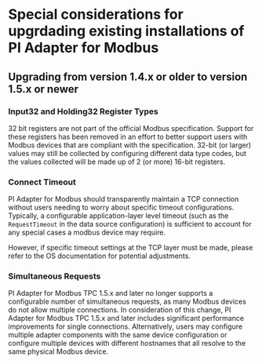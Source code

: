 # Special considerations for upgrdading existing installations of PI Adapter for Modbus

## Upgrading from version 1.4.x or older to version 1.5.x or newer

  ### Input32 and Holding32 Register Types
  32 bit registers are not part of the official Modbus specification. Support for these registers has been removed in an effort to better support users with Modbus devices that are compliant with the specification. 32-bit (or larger) values may still be collected by configuring different data type codes, but the values collected will be made up of 2 (or more) 16-bit registers. 

  ### Connect Timeout
  PI Adapter for Modbus should transparently maintain a TCP connection without users needing to worry about specific timeout configurations. Typically, a configurable application-layer level timeout (such as the `RequestTimeout` in the data source configuration) is sufficient to account for any special cases a modbus device may require. 

  However, if specific timeout settings at the TCP layer must be made, please refer to the OS documentation for potential adjustments. 

  ### Simultaneous Requests
  PI Adapter for Modbus TPC 1.5.x and later no longer supports a configurable number of simultaneous requests, as many Modbus devices do not allow multiple connections. In consideration of this change, PI Adapter for Modbus TPC 1.5.x and later includes significant performance improvements for single connections. Alternatively, users may configure multiple adapter components with the same device configuration or configure multiple devices with different hostnames that all resolve to the same physical Modbus device.
